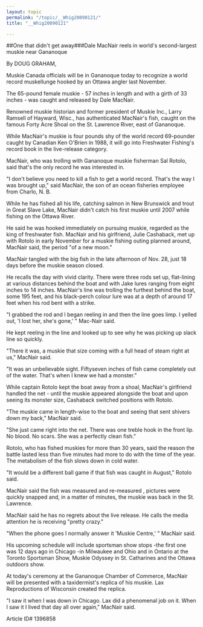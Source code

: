 ```yaml
---
layout: topic
permalink: "/topic/__Whig20090121/"
title: "__Whig20090121"

---
```


##One that didn't get away###Dale MacNair reels in world's second-largest muskie near Gananoque

By DOUG GRAHAM,



Muskie Canada officials will be in Gananoque today to recognize a world record muskellunge hooked by an Ottawa angler last November.

The 65-pound female muskie - 57 inches in length and with a girth of 33 inches - was caught and released by Dale MacNair.

Renowned muskie historian and former president of Muskie Inc., Larry Ramsell of Hayward, Wisc., has authenticated MacNair's fish, caught on the famous Forty Acre Shoal on the St. Lawrence River, east of Gananoque.

While MacNair's muskie is four pounds shy of the world record 69-pounder caught by Canadian Ken O'Brien in 1988, it will go into Freshwater Fishing's record book in the live-release category.

MacNair, who was trolling with Gananoque muskie fisherman Sal Rotolo, said that's the only record he was interested in.

"I don't believe you need to kill a fish to get a world record. That's the way I was brought up," said MacNair, the son of an ocean fisheries employee from Charlo, N. B.

While he has fished all his life, catching salmon in New Brunswick and trout in Great Slave Lake, MacNair didn't catch his first muskie until 2007 while fishing on the Ottawa River.

He said he was hooked immediately on pursuing muskie, regarded as the king of freshwater fish. MacNair and his girlfriend, Julie Cashaback, met up with Rotolo in early November for a muskie fishing outing planned around, MacNair said, the period "of a new moon."

MacNair tangled with the big fish in the late afternoon of Nov. 28, just 18 days before the muskie season closed.

He recalls the day with vivid clarity. There were three rods set up, flat-lining at various distances behind the boat and with Jake lures ranging from eight inches to 14 inches. MacNair's line was trolling the furthest behind the boat, some 195 feet, and his black-perch colour lure was at a depth of around 17 feet when his rod bent with a strike.

"I grabbed the rod and I began reeling in and then the line goes limp. I yelled out, 'I lost her, she's gone,' " Mac-Nair said.

He kept reeling in the line and looked up to see why he was picking up slack line so quickly.

"There it was, a muskie that size coming with a full head of steam right at us," MacNair said.

"It was an unbelievable sight. Fiftyseven inches of fish came completely out of the water. That's when I knew we had a monster."

While captain Rotolo kept the boat away from a shoal, MacNair's girlfriend handled the net - until the muskie appeared alongside the boat and upon seeing its monster size, Cashaback switched positions with Rotolo.

"The muskie came in length-wise to the boat and seeing that sent shivers down my back," MacNair said.

"She just came right into the net. There was one treble hook in the front lip. No blood. No scars. She was a perfectly clean fish."

Rotolo, who has fished muskies for more than 30 years, said the reason the battle lasted less than five minutes had more to do with the time of the year. The metabolism of the fish slows down in cold water.

"It would be a different ball game if that fish was caught in August," Rotolo said.

MacNair said the fish was measured and re-measured , pictures were quickly snapped and, in a matter of minutes, the muskie was back in the St. Lawrence.

MacNair said he has no regrets about the live release. He calls the media attention he is receiving "pretty crazy."

"When the phone goes I normally answer it 'Muskie Centre,' " MacNair said.

His upcoming schedule will include sportsman show stops -the first one was 12 days ago in Chicago -in Milwaukee and Ohio and in Ontario at the Toronto Sportsman Show, Muskie Odyssey in St. Catharines and the Ottawa outdoors show.

At today's ceremony at the Gananoque Chamber of Commerce, MacNair will be presented with a taxidermist's replica of his muskie. Lax Reproductions of Wisconsin created the replica.

"I saw it when I was down in Chicago. Lax did a phenomenal job on it. When I saw it I lived that day all over again," MacNair said.



Article ID# 1396858

